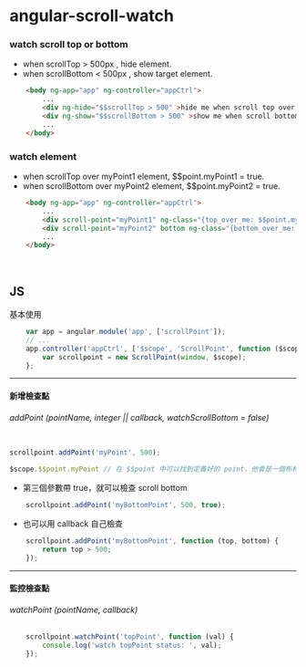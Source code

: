 angular-scroll-watch
===================================

### watch scroll top or bottom

* when scrollTop > 500px , hide element.
* when scrollBottom < 500px , show target element.

```html
    <body ng-app="app" ng-controller="appCtrl">
        ...
        <div ng-hide="$$scrollTop > 500" >hide me when scroll top over 500px</div>
        <div ng-show="$$scrollBottom > 500" >show me when scroll bottom over 500px</div>
        ...
    </body>
```

### watch element

* when scrollTop over myPoint1 element, $$point.myPoint1 = true.
* when scrollBottom over myPoint2 element, $$point.myPoint2 = true.

```html
    <body ng-app="app" ng-controller="appCtrl">
        ...
        <div scroll-point="myPoint1" ng-class="{top_over_me: $$point.myPoint1}"></div>
        <div scroll-point="myPoint2" bottom ng-class="{bottom_over_me: $$point.myPoint2}"></div>
        ...
    </body>
```

<br/>

## JS

基本使用

```js
    var app = angular.module('app', ['scrollPoint']);
    // ...
    app.controller('appCtrl', ['$scope', 'ScrollPoint', function ($scope, ScrollPoint) {
        var scrollpoint = new ScrollPoint(window, $scope);
    };
```

- - -

#### 新增檢查點

###### addPoint (pointName, integer || callback, watchScrollBottom = false)
```js

scrollpoint.addPoint('myPoint', 500);

$scope.$$point.myPoint // 在 $$point 中可以找到定義好的 point，他會是一個布林值

```

* 第三個參數帶 true，就可以檢查 scroll bottom

```js
    scrollpoint.addPoint('myBottomPoint', 500, true);
```

* 也可以用 callback 自己檢查

```js
    scrollpoint.addPoint('myBottomPoint', function (top, bottom) {
        return top > 500;
    });
```

- - -

#### 監控檢查點

###### watchPoint (pointName, callback)
```js
    scrollpoint.watchPoint('topPoint', function (val) {
        console.log('watch topPoint status: ', val);
    });
```


